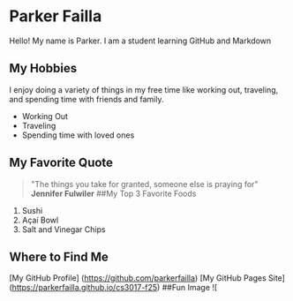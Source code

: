 # Parker Failla
Hello! My name is Parker. I am a student learning GitHub and Markdown
## My Hobbies
I enjoy doing a variety of things in my free time like working out, traveling, and spending time with friends and family.
- Working Out
- Traveling
- Spending time with loved ones
## My Favorite Quote 
>"The things you take for granted, someone else is praying for"
**Jennifer Fulwiler**
##My Top 3 Favorite Foods
1. Sushi
2. Açaí Bowl
3. Salt and Vinegar Chips
## Where to Find Me
[My GitHub Profile] (https://github.com/parkerfailla)
[My GitHub Pages Site] (https://parkerfailla.github.io/cs3017-f25)
##Fun Image
![
